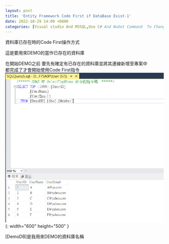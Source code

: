 ```yaml
---
layout: post
title: 'Entity Framework Code First if DataBase Exist-1'
date: 2022-10-29 14:09 +0800
categories: [Visual studio And MSSQL,Use C# And NuGet Command  To Change MSSQL Setting]
---
```

資料庫已存在時的Code First操作方式

這是要用來DEMO的當作已存在的資料庫

在開始DEMO之前 要先有確定有已存在的資料庫並將其連線新增至專案中  
都完成了才會開始使用Code First指令  
![Desktop View](/assets/img/2022-10-29-entity-framework-code-first-if-database-exist/1.png){: width="600" height="500" }
  
[DemoDB]是我用來DEMO的資料庫名稱
<script>

     USE [DemoDB]
    GO
    /****** Object:  Table [dbo].[Member]    Script Date: 2022/10/29 下午 02:29:51 ******/
    SET ANSI_NULLS ON
    GO
    SET QUOTED_IDENTIFIER ON
    GO
    CREATE TABLE [dbo].[Member](
	    [UserID] [int] IDENTITY(1,1) NOT NULL,
	    [UserName] [varchar](10) NULL,
	    [UserEmail] [varchar](50) NULL,
     CONSTRAINT [PK_Member] PRIMARY KEY CLUSTERED 
    (
	    [UserID] ASC
    )WITH (PAD_INDEX = OFF, STATISTICS_NORECOMPUTE = OFF, IGNORE_DUP_KEY = OFF, ALLOW_ROW_LOCKS = ON, ALLOW_PAGE_LOCKS = ON) ON [PRIMARY]
    ) ON [PRIMARY]
    GO
    SET IDENTITY_INSERT [dbo].[Member] ON 
    GO
    INSERT [dbo].[Member] ([UserID], [UserName], [UserEmail]) VALUES (1, N'A', N'A@ya.com')
    GO
    INSERT [dbo].[Member] ([UserID], [UserName], [UserEmail]) VALUES (2, N'B', N'B@yahoo.com')
    GO
    INSERT [dbo].[Member] ([UserID], [UserName], [UserEmail]) VALUES (3, N'C', N'C@yahoo.com')
    GO
    INSERT [dbo].[Member] ([UserID], [UserName], [UserEmail]) VALUES (4, N'D', N'D@yahoo.com')
    GO
    INSERT [dbo].[Member] ([UserID], [UserName], [UserEmail]) VALUES (5, N'E', N'E@yahoo.com')
    GO
    INSERT [dbo].[Member] ([UserID], [UserName], [UserEmail]) VALUES (6, N'F', N'F@yahoo.com')
    GO
    SET IDENTITY_INSERT [dbo].[Member] OFF
    GO


開起一個用來DEMO用的專案  
![Desktop View](/assets/img/2022-10-29-entity-framework-code-first-if-database-exist/2.png){: width="600" height="500" }  
![Desktop View](/assets/img/2022-10-29-entity-framework-code-first-if-database-exist/3.png){: width="600" height="500" }  

 
將ADO.NET實體資料模型加入道專案中  
1.新增項目  
![Desktop View](/assets/img/2022-10-29-entity-framework-code-first-if-database-exist/6.png){: width="600" height="500" }

2.選擇ADO.NET實體資料模型  
![Desktop View](/assets/img/2022-10-29-entity-framework-code-first-if-database-exist/7.png){: width="600" height="500" }

3.因為是要DEMO操作已存在的資料庫 所以選擇來自資料庫的Code First  
![Desktop View](/assets/img/2022-10-29-entity-framework-code-first-if-database-exist/8.png){: width="600" height="500" }

4.設定連線資料（根據自己環境新增連線）
![Desktop View](/assets/img/2022-10-29-entity-framework-code-first-if-database-exist/9.png){: width="600" height="500" }

5.選擇資料庫物件
![Desktop View](/assets/img/2022-10-29-entity-framework-code-first-if-database-exist/10.png){: width="600" height="500" }

6.完成
會新增一個檔案像下圖這樣
![Desktop View](/assets/img/2022-10-29-entity-framework-code-first-if-database-exist/11.png){: width="600" height="500" }
